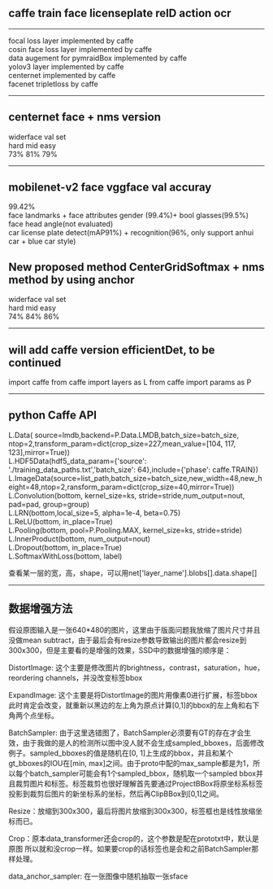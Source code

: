 ## caffe train face licenseplate reID action ocr

---

focal loss layer implemented by caffe  
cosin face loss layer implemented by caffe  
data augement for pymraidBox implemented by caffe  
yolov3 layer  implemented by caffe  
centernet implemented by caffe  
facenet tripletloss by caffe

---

## centernet face + nms version  
widerface val set  
hard mid easy  
73% 81% 79%  

---

## mobilenet-v2 face vggface val accuray  
99.42%  
face landmarks + face attributes gender (99.4%)+ bool glasses(99.5%)  
face head angle(not evaluated)  
car license plate detect(mAP91%) + recognition(96%, only support anhui car + blue car style)  
## New proposed method CenterGridSoftmax + nms method by using anchor  
widerface val set  
hard mid easy  
74% 84% 86%  

---

## will add caffe version efficientDet, to be continued

import caffe
from caffe import layers as L
from caffe import params as P

---

## python Caffe API
L.Data( source=lmdb,backend=P.Data.LMDB,batch_size=batch_size, ntop=2,transform_param=dict(crop_size=227,mean_value=[104, 117, 123],mirror=True))  
L.HDF5Data(hdf5_data_param={'source': './training_data_paths.txt','batch_size': 64},include={'phase': caffe.TRAIN})  
L.ImageData(source=list_path,batch_size=batch_size,new_width=48,new_height=48,ntop=2,ransform_param=dict(crop_size=40,mirror=True))  
L.Convolution(bottom, kernel_size=ks, stride=stride,num_output=nout, pad=pad, group=group)  
L.LRN(bottom,local_size=5, alpha=1e-4, beta=0.75)  
L.ReLU(bottom, in_place=True)  
L.Pooling(bottom, pool=P.Pooling.MAX, kernel_size=ks, stride=stride)  
L.InnerProduct(bottom, num_output=nout)  
L.Dropout(bottom, in_place=True)  
L.SoftmaxWithLoss(bottom, label)  

查看某一层的宽，高，shape，可以用net['layer_name'].blobs[].data.shape[]

---

## 数据增强方法

假设原图输入是一张640*480的图片，这里由于版面问题我放缩了图片尺寸并且没做mean subtract，由于最后会有resize参数导致输出的图片都会resize到300x300，但是主要看的是增强的效果，SSD中的数据增强的顺序是：

DistortImage: 这个主要是修改图片的brightness，contrast，saturation，hue，reordering channels，并没改变标签bbox

ExpandImage: 这个主要是将DistortImage的图片用像素0进行扩展，标签bbox此时肯定会改变，就重新以黑边的左上角为原点计算[0,1]的bbox的左上角和右下角两个点坐标。

BatchSampler: 由于这里选错图了，BatchSampler必须要有GT的存在才会生效，由于我做的是人的检测所以图中没人就不会生成sampled_bboxes，后面修改例子。sampled_bboxes的值是随机在[0, 1]上生成的bbox，并且和某个gt_bboxes的IOU在[min, max]之间。由于proto中配的max_sample都是为1，所以每个batch_sampler可能会有1个sampled_bbox，随机取一个sampled bbox并且裁剪图片和标签。标签裁剪也很好理解首先要通过ProjectBBox将原坐标系标签投影到裁剪后图片的新坐标系的坐标，然后再ClipBBox到[0,1]之间。

Resize：放缩到300x300，最后将图片放缩到300x300，标签框也是线性放缩坐标而已。

Crop：原本data_transformer还会crop的，这个参数是配在prototxt中，默认是原图 所以就和没crop一样。如果要crop的话标签也是会和之前BatchSampler那样处理。

data_anchor_sampler: 在一张图像中随机抽取一张sface
